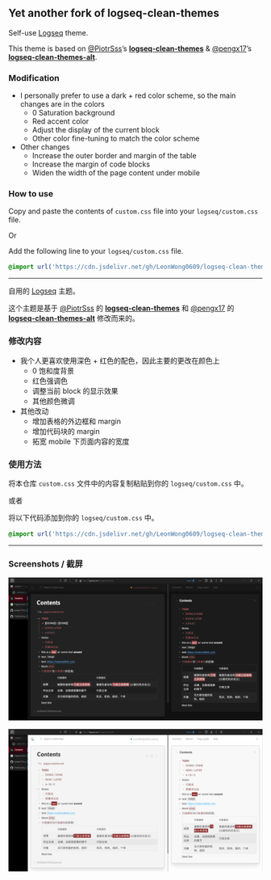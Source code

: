 ## Yet another fork of logseq-clean-themes

Self-use [Logseq](https://logseq.com/) theme. 

This theme is based on [@PiotrSss](https://github.com/PiotrSss)’s **[logseq-clean-themes](https://github.com/PiotrSss/logseq-clean-themes)** & [@pengx17](https://github.com/pengx17)’s **[logseq-clean-themes-alt](https://github.com/pengx17/logseq-clean-themes-alt)**.

### Modification

- I personally prefer to use a dark + red color scheme, so the main changes are in the colors
  - 0 Saturation background
  - Red accent color
  - Adjust the display of the current block
  - Other color fine-tuning to match the color scheme
- Other changes
  - Increase the outer border and margin of the table
  - Increase the margin of code blocks
  - Widen the width of the page content under mobile

### How to use

Copy and paste the contents of `custom.css` file into your `logseq/custom.css` file.

Or

Add the following line to your `logseq/custom.css` file.

```css
@import url('https://cdn.jsdelivr.net/gh/LeonWong0609/logseq-clean-themes-red@main/custom.css');
```

---

自用的 [Logseq](https://logseq.com/) 主题。

这个主题是基于 [@PiotrSss](https://github.com/PiotrSss) 的 **[logseq-clean-themes](https://github.com/PiotrSss/logseq-clean-themes)** 和 [@pengx17](https://github.com/pengx17) 的 **[logseq-clean-themes-alt](https://github.com/pengx17/logseq-clean-themes-alt)** 修改而来的。

### 修改内容

- 我个人更喜欢使用深色 + 红色的配色，因此主要的更改在颜色上
  - 0 饱和度背景
  - 红色强调色
  - 调整当前 block 的显示效果
  - 其他颜色微调
- 其他改动
  - 增加表格的外边框和 margin
  - 增加代码块的 margin
  - 拓宽 mobile 下页面内容的宽度

### 使用方法

将本仓库 `custom.css` 文件中的内容复制粘贴到你的 `logseq/custom.css` 中。

或者

将以下代码添加到你的 `logseq/custom.css` 中。

```css
@import url('https://cdn.jsdelivr.net/gh/LeonWong0609/logseq-clean-themes-red@main/custom.css');
```

---

### Screenshots / 截屏

![dark](https://raw.githubusercontent.com/LeonWong0609/LeonPicbed/master/20210504142409.png)

![light](https://raw.githubusercontent.com/LeonWong0609/LeonPicbed/master/20210504142511.png)

